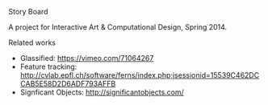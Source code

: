 Story Board

A project for Interactive Art & Computational Design, Spring 2014.

Related works
- Glassified: https://vimeo.com/71064267
- Feature tracking: http://cvlab.epfl.ch/software/ferns/index.php;jsessionid=15539C462DCCAB5E58D2D6ADF793AFFB
- Signficant Objects: http://significantobjects.com/
